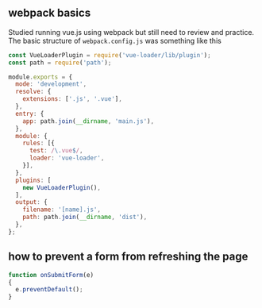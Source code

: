 
## webpack basics
Studied running vue.js using webpack but still need to review and practice.
The basic structure of `webpack.config.js` was something like this

```js
const VueLoaderPlugin = require('vue-loader/lib/plugin');
const path = require('path');

module.exports = {
  mode: 'development',
  resolve: {
    extensions: ['.js', '.vue'],
  },
  entry: {
    app: path.join(__dirname, 'main.js'),
  },
  module: {
    rules: [{
      test: /\.vue$/,
      loader: 'vue-loader',
    }],
  },
  plugins: [
    new VueLoaderPlugin(),
  ],
  output: {
    filename: '[name].js',
    path: path.join(__dirname, 'dist'),
  },
};
```

## how to prevent a form from refreshing the page

```js
function onSubmitForm(e)
{
  e.preventDefault();
}
```
